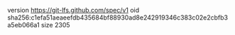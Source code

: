 version https://git-lfs.github.com/spec/v1
oid sha256:c1efa51aeaeefdb435684bf88930ad8e242919346c383c02e2cbfb3a5eb066a1
size 2305
